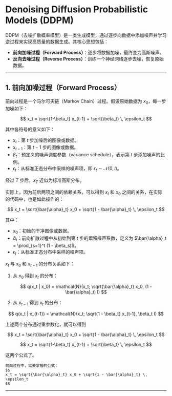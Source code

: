 # Denoising Diffusion Probabilistic Models (DDPM)

DDPM（去噪扩散概率模型）是一类生成模型，通过逐步向数据中添加噪声并学习逆过程来实现高质量的数据生成。其核心思想包括：

- **前向加噪过程（Forward Process）**：逐步将数据加噪，最终变为高斯噪声。
- **反向去噪过程（Reverse Process）**：训练一个神经网络逐步去噪，恢复原始数据。

---

## 1. 前向加噪过程（Forward Process）

前向过程是一个马尔可夫链（Markov Chain）过程。假设原始数据为 $x_0$，每一步加噪如下：

$$
x_t = \sqrt{1-\beta_t} x_{t-1} + \sqrt{\beta_t} \, \epsilon_t
$$


其中各符号的意义如下：

- $x_t$：第 $t$ 步加噪后的图像或数据。
- $x_{t-1}$：第 $t-1$ 步的图像或数据。
- $\beta_t$：预定义的噪声调度参数（variance schedule），表示第 $t$ 步添加噪声的比例。
- $\epsilon_t$：从标准正态分布中采样的噪声项，即 $\epsilon_t \sim \mathcal{N}(0, I)$。

经过 $T$ 步后，$x_T$ 近似为标准高斯分布。




实际上，因为前后两项之间的依赖关系，可以得到 $x_t$ 和 $x_0$ 之间的关系，在实际的代码中，也是如此操作的：

$$
x_t = \sqrt{\bar{\alpha}_t} x_0 + \sqrt{1 - \bar{\alpha}_t} \, \epsilon_t
$$

其中：

- $x_0$：初始的干净图像或数据。
- $\bar{\alpha}_t$：前向扩散过程中从初始到第 $t$ 步的累积噪声系数，定义为 $\bar{\alpha}_t = \prod_{s=1}^t (1 - \beta_s)$。
- $\epsilon_t$：从标准正态分布中采样的噪声项。


$x_t$ 与 $x_0$ 和 $x_{t-1}$ 的分布关系如下：

1. 从 $x_0$ 得到 $x_t$ 的分布：

$$
q(x_t | x_0) = \mathcal{N}(x_t; \sqrt{\bar{\alpha}_t} x_0, (1 - \bar{\alpha}_t) I)
$$

2. 从 $x_{t-1}$ 得到 $x_t$ 的分布：

$$
q(x_t | x_{t-1}) = \mathcal{N}(x_t; \sqrt{1 - \beta_t} x_{t-1}, \beta_t I)
$$


上述两个分布通过重参数化，就可以得到


$$
x_t = \sqrt{\bar{\alpha}_t} x_0 + \sqrt{1 - \bar{\alpha}_t} \, \epsilon_t
$$


$$
x_t = \sqrt{1-\beta_t} x_{t-1} + \sqrt{\beta_t} \, \epsilon_t
$$

这两个公式了。

```
前向过程中，需要掌握的公式：
$$
x_t = \sqrt{\bar{\alpha}_t} x_0 + \sqrt{1 - \bar{\alpha}_t} \, \epsilon_t
$$

```

---

